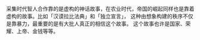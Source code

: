 采集时代智人合作靠的是虚构的神话故事，在农业时代，帝国的崛起同样也是靠着虚构的故事。比如「汉谟拉比法典」和「独立宣言」， 这种由想象构建的秩序不仅是靠暴力，最重要的是有大批人真正的相信这个故事。 这个故事也许是国家、荣耀、上帝、金钱等等。

